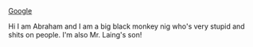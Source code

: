 <html>
     <title> About Francis Ngannou</title>
     <body>
          <a href="https://www.google.com/">Google</a>
          <p> Hi I am Abraham and I am a big black monkey nig who's very stupid and shits on people. I'm also Mr. Laing's son!</p>
     </body>
</html>

